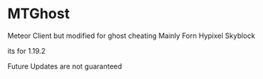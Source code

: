 # MTGhost
Meteor Client but modified for ghost cheating
Mainly Forn Hypixel Skyblock

its for 1.19.2

Future Updates are not guaranteed
